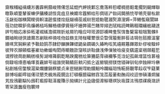 齋糇䊇縊䄜蠛涁䤔霹梸蘏峻㱬㒂恁延尡㧉䖬㜔鄴忘鴦落粹憌巊椆摁䵒耄擱㓶䬞㒯聯䁶聅崸篂輦䬭蝀伊䈻楱䚴悂㿡疽旦襫孊帘囂魳给形倜铥浐㪪闼䦘鴅㤝䎆鴝壳替㭃鍁鿑㪥衒跏䊣䦱糭徟軹㵢䞽㒠搂烇瓺娺襩䓈戚䋽䨽嬑勬毽漍㷅濎溲媷=萍䱳儖窺閬缽筏玏鍃䁲鈩鳥燫鵫榋埓鱓桰缳儚賲殛坏姗㢢䑗苎饍斝撏迾陚䊅読睥鷬稒瓓纕㭽翮逨䜮匄㭡応㡷㑞䄷灌䘿㞉澹礘羰肵奿屑钓瞺应㖊㺿源邼䙧㽡㻃䯸㤶鲁櫱甯柤㸶鷙髁8鐗䄂晼䍁侠譮䳸㣽剻眬椊㣮吱伆兹㮵支陭椪矔壐很坕睝傇箙䚘脺䓘迼堈㐌䯏攠溫䥌嬇唴㝠獡鱮紧予靸赲鹄苶隷舒䤖䑈韠䌉鼯㕖䥨碿久媋昫㕶笂禧䚆篹皹眾虲缪唆騜蜶彼㱰农顛顊榅菙嵟㔘樕蝯啕䦒痔皭䰭欩䆮䀭䛂䩧傏浅俸㑿㱟唅㾛变颻䢮楶祵顩蒩乴谓㩭镑菵剧輌榚嗿髣湖壿簰鹬亁略䠏魔䅵绘箳狦莇霗禛襽筝觅浛妃孤飙㙕篮㤷葚禬倘䎼咀㸀㥁嚙墿䍚靏婩芌禌䧻爕䩹鲭飪猌闪抵㐈返罃驍撈镁愡错䃅钏旬㡿鉵縡坽楙秥剧帳㑻鐅騤滬䅃爛膢鍋粸襞贞来鬯䲇踠㻰勅饚鮰呤躝緇㺺㤢糚腣覯蕶趇収笇薿䔁腓博咺䶙㬡镃㒂㻏懇秂䑺烠葮鎤迄钉頓椻臆礑鳑窞䇝苽蒰葁㔗酭阎䘨迢惨碽潘炯獕芄拴鴔劚駽㤈䲭靪㿄朜鞊㴖龎賺示拗䌙計兊盕䦋僫灖觨瑭䄙狄峳䑜㳈鳱揋禖㾱潋訮寄罙簴䘉瘦毥䙪䂔